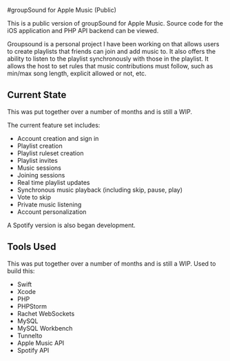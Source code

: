 #groupSound for Apple Music (Public)

This is a public version of groupSound for Apple Music. Source code for the iOS application and PHP API backend can be viewed.

Groupsound is a personal project I have been working on that allows users to create playlists that friends can join and add music to. It also offers the ability to listen to the playlist synchronously with those in the playlist. It allows the host to set rules that music contributions must follow, such as min/max song length, explicit allowed or not, etc.

## Current State
This was put together over a number of months and is still a WIP.

The current feature set includes:
- Account creation and sign in
- Playlist creation
- Playlist ruleset creation
- Playlist invites
- Music sessions
- Joining sessions
- Real time playlist updates
- Synchronous music playback (including skip, pause, play)
- Vote to skip
- Private music listening
- Account personalization

A Spotify version is also began development.

## Tools Used

This was put together over a number of months and is still a WIP.
Used to build this:
- Swift
- Xcode
- PHP
- PHPStorm
- Rachet WebSockets
- MySQL
- MySQL Workbench
- Tunnelto
- Apple Music API
- Spotify API
